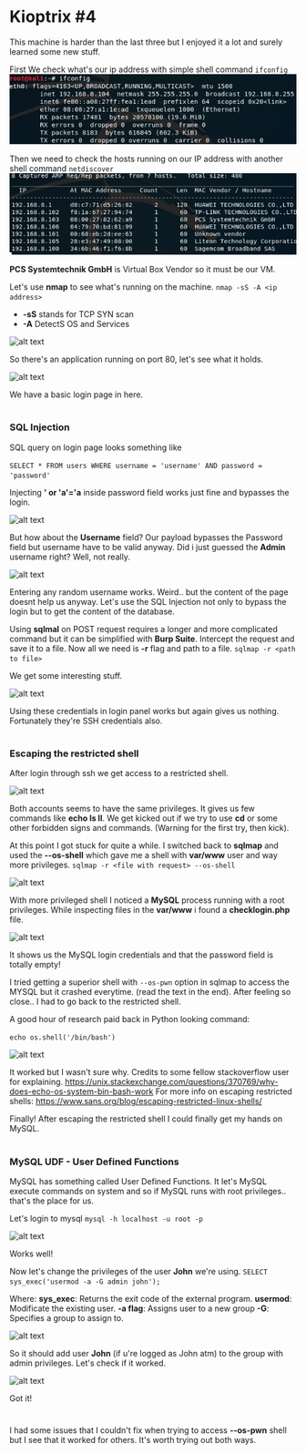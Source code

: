 # Kioptrix #4

This machine is harder than the last three but I enjoyed it a lot and surely learned some new stuff.

First We check what's our ip address with simple shell command ```ifconfig```
![alt text](/screens/ifconfig2.png)

Then we need to check the hosts running on our IP address with another shell command ```netdiscover```
![alt text](/screens/netdiscover2.png)

**PCS Systemtechnik GmbH** is Virtual Box Vendor so it must be our VM.

Let's use **nmap** to see what's running on the machine.
```nmap -sS -A <ip address>```
* **-sS** stands for TCP SYN scan 
* **-A**  DetectS OS and Services

![alt text](/screens/nmap4.png)

So there's an application running on port 80, let's see what it holds.

![alt text](/screens/login4.png)

We have a basic login page in here.

#

### SQL Injection
SQL query on login page looks something like

```SELECT * FROM users WHERE username = 'username' AND password = 'password'```

Injecting **' or 'a'='a** inside password field works just fine and bypasses the login.

![alt text](/screens/admin4.png)

But how about the **Username** field? Our payload bypasses the Password field but username have to be valid anyway. 
Did i just guessed the **Admin** username right?
Well, not really.

![alt text](/screens/random4.png)

Entering any random username works. Weird.. but the content of the page doesnt help us anyway.
Let's use the SQL Injection not only to bypass the login but to get the content of the database.

Using **sqlmal** on POST request requires a longer and more complicated command but it can be simplified with **Burp Suite**.
Intercept the request and save it to a file.
Now all we need is **-r** flag and path to a file.
``` sqlmap -r <path to file> ```

We get some interesting stuff.

![alt text](/screens/sqlmap41.png)

Using these credentials in login panel works but again gives us nothing.
Fortunately they're SSH credentials also.

#
### Escaping the restricted shell

After login through ssh we get access to a restricted shell.

![alt text](/screens/shell4.png)

Both accounts seems to have the same privileges.
It gives us few commands like **echo ls ll**.
We get kicked out if we try to use **cd** or some other forbidden signs and commands. (Warning for the first try, then kick).

At this point I got stuck for quite a while. 
I switched back to **sqlmap** and used the **--os-shell** which gave me a shell with **var/www** user and way more privileges.
``` sqlmap -r <file with request> --os-shell ```

![alt text](/screens/varwww4.png)

With more privileged shell I noticed a **MySQL** process running with a root privileges.
While inspecting files in the **var/www**  i found a **checklogin.php** file.

![alt text](/screens/checklogin4.png)

It shows us the MySQL login credentials and that the password field is totally empty!

I tried getting a superior shell with ``` --os-pwn ``` option in sqlmap to access the MYSQL but it crashed everytime. (read the text in the end).
After feeling so close.. I had to go back to the restricted shell.

A good hour of research paid back in Python looking command:

``` echo os.shell('/bin/bash') ```

![alt text](/screens/binbash4.png)

It worked but I wasn't sure why.
Credits to some fellow stackoverflow user for explaining.
https://unix.stackexchange.com/questions/370769/why-does-echo-os-system-bin-bash-work
For more info on escaping restricted shells: https://www.sans.org/blog/escaping-restricted-linux-shells/

Finally! After escaping the restricted shell I could finally get my hands on MySQL.

#
### MySQL UDF - User Defined Functions

MySQL has something called User Defined Functions.
It let's MySQL execute commands on system and so if MySQL runs with root privileges.. that's the place for us.

Let's login to mysql
``` mysql -h localhost -u root -p ```

![alt text](/screens/mysql4.png)

Works well!

Now let's change the privileges of the user **John** we're using.
``` SELECT sys_exec('usermod -a -G admin john'); ```

Where: 
**sys_exec**: Returns the exit code of the external program.
**usermod**:  Modificate the existing user.
**-a flag**:  Assigns user to a new group
**-G**:       Specifies a group to assign to.

![alt text](/screens/usermod4.png)

So it should add user **John** (if u're logged as John atm) to the group with admin privileges.
Let's check if it worked.

![alt text](/screens/root4.png)

Got it!

#
I had some issues that I couldn't fix when trying to access **--os-pwn** shell but I see that it worked for others.
It's worth trying out both ways.














